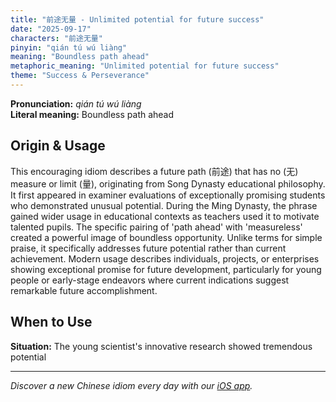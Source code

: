 ```yaml
---
title: "前途无量 - Unlimited potential for future success"
date: "2025-09-17"
characters: "前途无量"
pinyin: "qián tú wú liàng"
meaning: "Boundless path ahead"
metaphoric_meaning: "Unlimited potential for future success"
theme: "Success & Perseverance"
---
```


**Pronunciation:** *qián tú wú liàng*  
**Literal meaning:** Boundless path ahead

## Origin & Usage

This encouraging idiom describes a future path (前途) that has no (无) measure or limit (量), originating from Song Dynasty educational philosophy. It first appeared in examiner evaluations of exceptionally promising students who demonstrated unusual potential. During the Ming Dynasty, the phrase gained wider usage in educational contexts as teachers used it to motivate talented pupils. The specific pairing of 'path ahead' with 'measureless' created a powerful image of boundless opportunity. Unlike terms for simple praise, it specifically addresses future potential rather than current achievement. Modern usage describes individuals, projects, or enterprises showing exceptional promise for future development, particularly for young people or early-stage endeavors where current indications suggest remarkable future accomplishment.

## When to Use

**Situation:** The young scientist's innovative research showed tremendous potential

---

*Discover a new Chinese idiom every day with our [iOS app](https://apps.apple.com/us/app/daily-chinese-idioms/id6740611324).*
